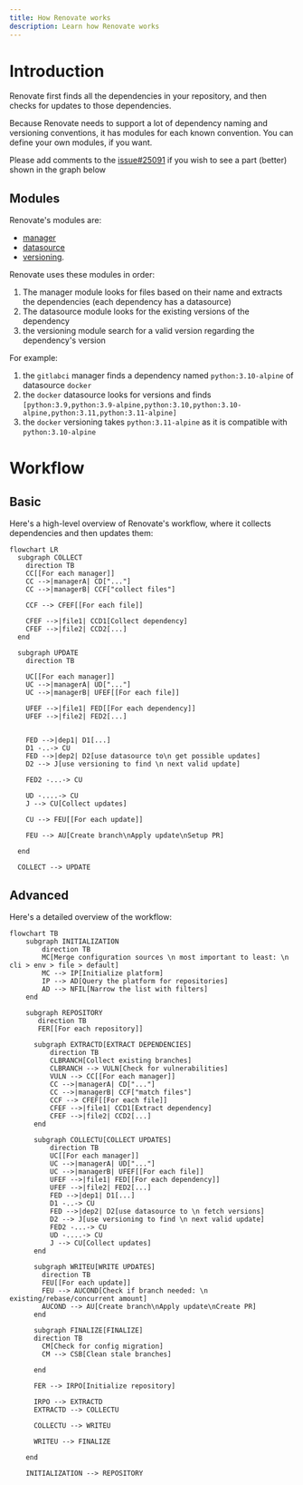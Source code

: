 ```yaml
---
title: How Renovate works
description: Learn how Renovate works
---
```


# Introduction

Renovate first finds all the dependencies in your repository, and then checks for updates to those dependencies.

Because Renovate needs to support a lot of dependency naming and versioning conventions, it has modules for each known convention.
You can define your own modules, if you want.

Please add comments to the [issue#25091](https://github.com/renovatebot/renovate/issues/25091) if you wish to see a part (better) shown in the graph below

## Modules

Renovate's modules are:

- [manager](../modules/manager/index.md)
- [datasource](../modules/datasource/index.md)
- [versioning](../modules/versioning.md).

Renovate uses these modules in order:

1. The manager module looks for files based on their name and extracts the dependencies (each dependency has a datasource)
2. The datasource module looks for the existing versions of the dependency
3. the versioning module search for a valid version regarding the dependency's version

For example:

1. the `gitlabci` manager finds a dependency named `python:3.10-alpine` of datasource `docker`
2. the `docker` datasource looks for versions and finds `[python:3.9,python:3.9-alpine,python:3.10,python:3.10-alpine,python:3.11,python:3.11-alpine]`
3. the `docker` versioning takes `python:3.11-alpine` as it is compatible with `python:3.10-alpine`

# Workflow

## Basic

Here's a high-level overview of Renovate's workflow, where it collects dependencies and then updates them:

```mermaid
flowchart LR
  subgraph COLLECT
    direction TB
    CC[[For each manager]]
    CC -->|managerA| CD["..."]
    CC -->|managerB| CCF["collect files"]

    CCF --> CFEF[[For each file]]

    CFEF -->|file1| CCD1[Collect dependency]
    CFEF -->|file2| CCD2[...]
  end

  subgraph UPDATE
    direction TB

    UC[[For each manager]]
    UC -->|managerA| UD["..."]
    UC -->|managerB| UFEF[[For each file]]

    UFEF -->|file1| FED[[For each dependency]]
    UFEF -->|file2| FED2[...]


    FED -->|dep1| D1[...]
    D1 -..-> CU
    FED -->|dep2| D2[use datasource to\n get possible updates]
    D2 --> J[use versioning to find \n next valid update]

    FED2 -...-> CU

    UD -....-> CU
    J --> CU[Collect updates]

    CU --> FEU[[For each update]]

    FEU --> AU[Create branch\nApply update\nSetup PR]

  end

  COLLECT --> UPDATE
```

## Advanced

Here's a detailed overview of the workflow:

```mermaid
flowchart TB
    subgraph INITIALIZATION
        direction TB
        MC[Merge configuration sources \n most important to least: \n cli > env > file > default]
        MC --> IP[Initialize platform]
        IP --> AD[Query the platform for repositories]
        AD --> NFIL[Narrow the list with filters]
    end

    subgraph REPOSITORY
       direction TB
       FER[[For each repository]]

      subgraph EXTRACTD[EXTRACT DEPENDENCIES]
          direction TB
          CLBRANCH[Collect existing branches]
          CLBRANCH --> VULN[Check for vulnerabilities]
          VULN --> CC[[For each manager]]
          CC -->|managerA| CD["..."]
          CC -->|managerB| CCF["match files"]
          CCF --> CFEF[[For each file]]
          CFEF -->|file1| CCD1[Extract dependency]
          CFEF -->|file2| CCD2[...]
      end

      subgraph COLLECTU[COLLECT UPDATES]
          direction TB
          UC[[For each manager]]
          UC -->|managerA| UD["..."]
          UC -->|managerB| UFEF[[For each file]]
          UFEF -->|file1| FED[[For each dependency]]
          UFEF -->|file2| FED2[...]
          FED -->|dep1| D1[...]
          D1 -..-> CU
          FED -->|dep2| D2[use datasource to \n fetch versions]
          D2 --> J[use versioning to find \n next valid update]
          FED2 -...-> CU
          UD -....-> CU
          J --> CU[Collect updates]
      end

      subgraph WRITEU[WRITE UPDATES]
        direction TB
        FEU[[For each update]]
        FEU --> AUCOND[Check if branch needed: \n existing/rebase/concurrent amount]
        AUCOND --> AU[Create branch\nApply update\nCreate PR]
      end

      subgraph FINALIZE[FINALIZE]
      direction TB
        CM[Check for config migration]
        CM --> CSB[Clean stale branches]

      end

      FER --> IRPO[Initialize repository]

      IRPO --> EXTRACTD
      EXTRACTD --> COLLECTU

      COLLECTU --> WRITEU

      WRITEU --> FINALIZE

    end

    INITIALIZATION --> REPOSITORY
```
